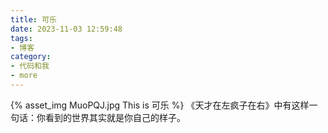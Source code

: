 ```yaml
---
title: 可乐
date: 2023-11-03 12:59:48
tags:
- 博客
category:
- 代码和我
- more
---
```

{% asset_img MuoPQJ.jpg This is 可乐 %}
《天才在左疯子在右》中有这样一句话：你看到的世界其实就是你自己的样子。